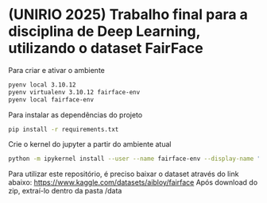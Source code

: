 # (UNIRIO 2025) Trabalho final para a disciplina de Deep Learning, utilizando o dataset FairFace

Para criar e ativar o ambiente
```bash
pyenv local 3.10.12
pyenv virtualenv 3.10.12 fairface-env
pyenv local fairface-env
```

Para instalar as dependências do projeto
```bash
pip install -r requirements.txt
```

Crie o kernel do jupyter a partir do ambiente atual
```bash
python -m ipykernel install --user --name fairface-env --display-name "Python (fairface)"
```

Para utilizar este repositório, é preciso baixar o dataset através do link abaixo:
https://www.kaggle.com/datasets/aibloy/fairface
Após download do zip, extraí-lo dentro da pasta /data
